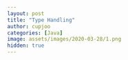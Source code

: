 ```yaml
---
layout: post
title: "Type Handling"
author: cupjoo
categories: [Java]
image: assets/images/2020-03-28/1.png
hidden: true
---
```


